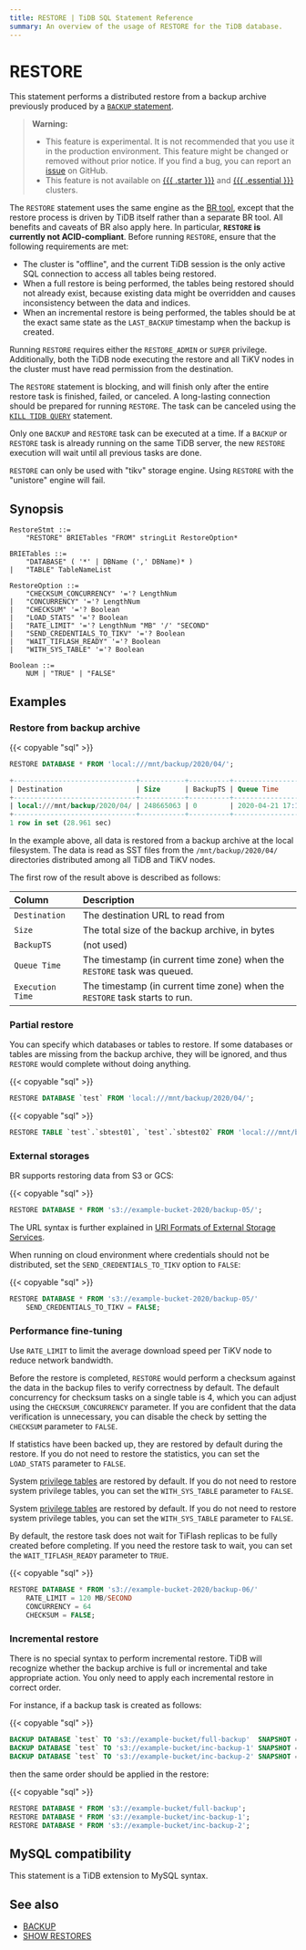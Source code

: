 ```yaml
---
title: RESTORE | TiDB SQL Statement Reference
summary: An overview of the usage of RESTORE for the TiDB database.
---
```


# RESTORE

This statement performs a distributed restore from a backup archive previously produced by a [`BACKUP` statement](/sql-statements/sql-statement-backup.md).

> **Warning:**
>
> - This feature is experimental. It is not recommended that you use it in the production environment. This feature might be changed or removed without prior notice. If you find a bug, you can report an [issue](https://github.com/pingcap/tidb/issues) on GitHub.
> - This feature is not available on [{{{ .starter }}}](https://docs.pingcap.com/tidbcloud/select-cluster-tier#tidb-cloud-starter) and [{{{ .essential }}}](https://docs.pingcap.com/tidbcloud/select-cluster-tier#essential) clusters.

The `RESTORE` statement uses the same engine as the [BR tool](https://docs.pingcap.com/tidb/stable/backup-and-restore-overview), except that the restore process is driven by TiDB itself rather than a separate BR tool. All benefits and caveats of BR also apply here. In particular, **`RESTORE` is currently not ACID-compliant**. Before running `RESTORE`, ensure that the following requirements are met:

* The cluster is "offline", and the current TiDB session is the only active SQL connection to access all tables being restored.
* When a full restore is being performed, the tables being restored should not already exist, because existing data might be overridden and causes inconsistency between the data and indices.
* When an incremental restore is being performed, the tables should be at the exact same state as the `LAST_BACKUP` timestamp when the backup is created.

Running `RESTORE` requires either the `RESTORE_ADMIN` or `SUPER` privilege. Additionally, both the TiDB node executing the restore and all TiKV nodes in the cluster must have read permission from the destination.

The `RESTORE` statement is blocking, and will finish only after the entire restore task is finished, failed, or canceled. A long-lasting connection should be prepared for running `RESTORE`. The task can be canceled using the [`KILL TIDB QUERY`](/sql-statements/sql-statement-kill.md) statement.

Only one `BACKUP` and `RESTORE` task can be executed at a time. If a `BACKUP` or `RESTORE` task is already running on the same TiDB server, the new `RESTORE` execution will wait until all previous tasks are done.

`RESTORE` can only be used with "tikv" storage engine. Using `RESTORE` with the "unistore" engine will fail.

## Synopsis

```ebnf+diagram
RestoreStmt ::=
    "RESTORE" BRIETables "FROM" stringLit RestoreOption*

BRIETables ::=
    "DATABASE" ( '*' | DBName (',' DBName)* )
|   "TABLE" TableNameList

RestoreOption ::=
    "CHECKSUM_CONCURRENCY" '='? LengthNum
|   "CONCURRENCY" '='? LengthNum
|   "CHECKSUM" '='? Boolean
|   "LOAD_STATS" '='? Boolean
|   "RATE_LIMIT" '='? LengthNum "MB" '/' "SECOND"
|   "SEND_CREDENTIALS_TO_TIKV" '='? Boolean
|   "WAIT_TIFLASH_READY" '='? Boolean
|   "WITH_SYS_TABLE" '='? Boolean

Boolean ::=
    NUM | "TRUE" | "FALSE"
```

## Examples

### Restore from backup archive

{{< copyable "sql" >}}

```sql
RESTORE DATABASE * FROM 'local:///mnt/backup/2020/04/';
```

```sql
+------------------------------+-----------+----------+---------------------+---------------------+
| Destination                  | Size      | BackupTS | Queue Time          | Execution Time      |
+------------------------------+-----------+----------+---------------------+---------------------+
| local:///mnt/backup/2020/04/ | 248665063 | 0        | 2020-04-21 17:16:55 | 2020-04-21 17:16:55 |
+------------------------------+-----------+----------+---------------------+---------------------+
1 row in set (28.961 sec)
```

In the example above, all data is restored from a backup archive at the local filesystem. The data is read as SST files from the `/mnt/backup/2020/04/` directories distributed among all TiDB and TiKV nodes.

The first row of the result above is described as follows:

| Column | Description |
| :-------- | :--------- |
| `Destination` | The destination URL to read from |
| `Size` |  The total size of the backup archive, in bytes |
| `BackupTS` | (not used) |
| `Queue Time` | The timestamp (in current time zone) when the `RESTORE` task was queued. |
| `Execution Time` | The timestamp (in current time zone) when the `RESTORE` task starts to run. |

### Partial restore

You can specify which databases or tables to restore. If some databases or tables are missing from the backup archive, they will be ignored, and thus `RESTORE` would complete without doing anything.

{{< copyable "sql" >}}

```sql
RESTORE DATABASE `test` FROM 'local:///mnt/backup/2020/04/';
```

{{< copyable "sql" >}}

```sql
RESTORE TABLE `test`.`sbtest01`, `test`.`sbtest02` FROM 'local:///mnt/backup/2020/04/';
```

### External storages

BR supports restoring data from S3 or GCS:

{{< copyable "sql" >}}

```sql
RESTORE DATABASE * FROM 's3://example-bucket-2020/backup-05/';
```

The URL syntax is further explained in [URI Formats of External Storage Services](/external-storage-uri.md).

When running on cloud environment where credentials should not be distributed, set the `SEND_CREDENTIALS_TO_TIKV` option to `FALSE`:

{{< copyable "sql" >}}

```sql
RESTORE DATABASE * FROM 's3://example-bucket-2020/backup-05/'
    SEND_CREDENTIALS_TO_TIKV = FALSE;
```

### Performance fine-tuning

Use `RATE_LIMIT` to limit the average download speed per TiKV node to reduce network bandwidth.

Before the restore is completed, `RESTORE` would perform a checksum against the data in the backup files to verify correctness by default. The default concurrency for checksum tasks on a single table is 4, which you can adjust using the `CHECKSUM_CONCURRENCY` parameter. If you are confident that the data verification is unnecessary, you can disable the check by setting the `CHECKSUM` parameter to `FALSE`.

If statistics have been backed up, they are restored by default during the restore. If you do not need to restore the statistics, you can set the `LOAD_STATS` parameter to `FALSE`.

<CustomContent platform="tidb">

System [privilege tables](/privilege-management.md#privilege-table) are restored by default. If you do not need to restore system privilege tables, you can set the `WITH_SYS_TABLE` parameter to `FALSE`.

</CustomContent>

<CustomContent platform="tidb-cloud">

System [privilege tables](https://docs.pingcap.com/tidb/stable/privilege-management#privilege-table) are restored by default. If you do not need to restore system privilege tables, you can set the `WITH_SYS_TABLE` parameter to `FALSE`.

</CustomContent>

By default, the restore task does not wait for TiFlash replicas to be fully created before completing. If you need the restore task to wait, you can set the `WAIT_TIFLASH_READY` parameter to `TRUE`.

{{< copyable "sql" >}}

```sql
RESTORE DATABASE * FROM 's3://example-bucket-2020/backup-06/'
    RATE_LIMIT = 120 MB/SECOND
    CONCURRENCY = 64
    CHECKSUM = FALSE;
```

### Incremental restore

There is no special syntax to perform incremental restore. TiDB will recognize whether the backup archive is full or incremental and take appropriate action. You only need to apply each incremental restore in correct order.

For instance, if a backup task is created as follows:

{{< copyable "sql" >}}

```sql
BACKUP DATABASE `test` TO 's3://example-bucket/full-backup'  SNAPSHOT = 413612900352000;
BACKUP DATABASE `test` TO 's3://example-bucket/inc-backup-1' SNAPSHOT = 414971854848000 LAST_BACKUP = 413612900352000;
BACKUP DATABASE `test` TO 's3://example-bucket/inc-backup-2' SNAPSHOT = 416353458585600 LAST_BACKUP = 414971854848000;
```

then the same order should be applied in the restore:

{{< copyable "sql" >}}

```sql
RESTORE DATABASE * FROM 's3://example-bucket/full-backup';
RESTORE DATABASE * FROM 's3://example-bucket/inc-backup-1';
RESTORE DATABASE * FROM 's3://example-bucket/inc-backup-2';
```

## MySQL compatibility

This statement is a TiDB extension to MySQL syntax.

## See also

* [BACKUP](/sql-statements/sql-statement-backup.md)
* [SHOW RESTORES](/sql-statements/sql-statement-show-backups.md)
